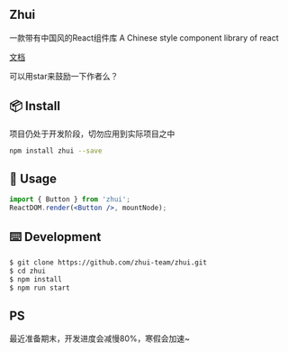 ## Zhui

一款带有中国风的React组件库
A Chinese style component library of react

[文档](https://zhui-team.github.io/zhui/)

可以用star来鼓励一下作者么？

## 📦 Install

项目仍处于开发阶段，切勿应用到实际项目之中

```bash
npm install zhui --save
```

## 🔨 Usage

```jsx
import { Button } from 'zhui';
ReactDOM.render(<Button />, mountNode);
```

## ⌨️ Development

```bash
$ git clone https://github.com/zhui-team/zhui.git
$ cd zhui
$ npm install
$ npm run start
```

## PS

最近准备期末，开发进度会减慢80%，寒假会加速~
